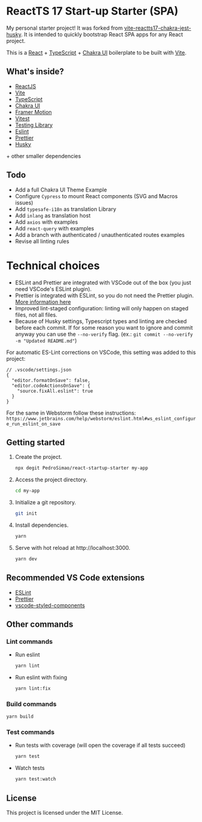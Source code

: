 # ReactTS 17 Start-up Starter (SPA)

My personal starter project! It was forked from [vite-reactts17-chakra-jest-husky](https://github.com/The24thDS/vite-reactts17-chakra-jest-husky).
It is intended to quickly bootstrap React SPA apps for any React project.

This is a [React](https://reactjs.org) + [TypeScript](https://www.typescriptlang.org/) + [Chakra UI](https://chakra-ui.com) boilerplate to be built with [Vite](https://vitejs.dev).

## What's inside?

- [ReactJS](https://reactjs.org)
- [Vite](https://vitejs.dev)
- [TypeScript](https://www.typescriptlang.org)
- [Chakra UI](https://chakra-ui.com)
- [Framer Motion](https://www.framer.com/motion/)
- [Vitest](https://vitest.dev)
- [Testing Library](https://testing-library.com)
- [Eslint](https://eslint.org)
- [Prettier](https://prettier.io)
- [Husky](https://typicode.github.io/husky)

\+ other smaller dependencies

## Todo

- Add a full Chakra UI Theme Example
- Configure `Cypress` to mount React components (SVG and Macros issues)
- Add `typesafe-i18n` as translation Library
- Add `inlang` as translation host
- Add `axios` with examples
- Add `react-query` with examples
- Add a branch with authenticated / unauthenticated routes examples
- Revise all linting rules

# Technical choices

- ESLint and Prettier are integrated with VSCode out of the box (you just need VSCode's ESLint plugin).
- Prettier is integrated with ESLint, so you do not need the Prettier plugin. [More information here](https://prettier.io/docs/en/integrating-with-linters.html#notes)
- Improved lint-staged configuration: linting will only happen on staged files, not all files.
- Because of Husky settings, Typescript types and linting are checked before each commit. If for some reason you want to ignore and commit anyway you can use the `--no-verify` flag. (ex.: `git commit --no-verify -m "Updated README.md"`)

For automatic ES-Lint corrections on VSCode, this setting was added to this project:

```
// .vscode/settings.json
{
  "editor.formatOnSave": false,
  "editor.codeActionsOnSave": {
    "source.fixAll.eslint": true
  }
}
```

For the same in Webstorm follow these instructions:
`https://www.jetbrains.com/help/webstorm/eslint.html#ws_eslint_configure_run_eslint_on_save`

## Getting started

1. Create the project.

   ```bash
   npx degit PedroSimao/react-startup-starter my-app
   ```

2. Access the project directory.

   ```bash
   cd my-app
   ```

3. Initialize a git repository.

   ```bash
   git init
   ```

4. Install dependencies.

   ```bash
   yarn
   ```

5. Serve with hot reload at http://localhost:3000.
   ```bash
   yarn dev
   ```

## Recommended VS Code extensions

- [ESLint](https://marketplace.visualstudio.com/items?itemName=dbaeumer.vscode-eslint)
- [Prettier](https://marketplace.visualstudio.com/items?itemName=esbenp.prettier-vscode)
- [vscode-styled-components](https://marketplace.visualstudio.com/items?itemName=jpoissonnier.vscode-styled-components)

## Other commands

### Lint commands

- Run eslint
  ```bash
  yarn lint
  ```
- Run eslint with fixing
  ```bash
  yarn lint:fix
  ```

### Build commands

```bash
yarn build
```

### Test commands

- Run tests with coverage (will open the coverage if all tests succeed)
  ```bash
  yarn test
  ```
- Watch tests
  ```bash
  yarn test:watch
  ```

## License

This project is licensed under the MIT License.
